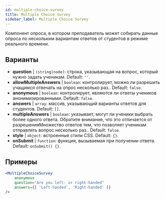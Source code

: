 ```yaml
---
id: multiple-choice-survey 
title: Multiple Choice Survey
sidebar_label: Multiple Choice Survey
---
```


Компонент опроса, в котором преподаватель может собирать данные опроса по нескольким вариантам ответов от студентов в режиме реального времени.

## Варианты

* __question__ | `(string|node)`: строка, указывающая на вопрос, который нужно задать ученикам. Default: `''`.
* __allowMultipleAnswers__ | `boolean`: контролирует, можно ли разрешить учащимся отвечать на опрос несколько раз.. Default: `false`.
* __anonymous__ | `boolean`: контролирует, являются ли ответы учеников анонимизированными. Default: `false`.
* __answers__ | `array`: массив, указывающий варианты ответов для студентов. Default: `[]`.
* __multipleAnswers__ | `boolean`: указывает, могут ли ученики выбрать более одного ответа. Обратите внимание, что это отличается от разрешенияМножество ответов тем, что позволяет ученикам отправлять вопрос несколько раз.. Default: `false`.
* __style__ | `object`: встроенные стили CSS. Default: `{}`.
* __onSubmit__ | `function`: функция, вызываемая при получении ответа. Default: `onSubmit() {}`.


## Примеры

```jsx live
<MultipleChoiceSurvey
    anonymous
    question="Are you left- or right-handed"
    answers={[ 'Left-handed', 'Right-handed' ]}
/>
```


